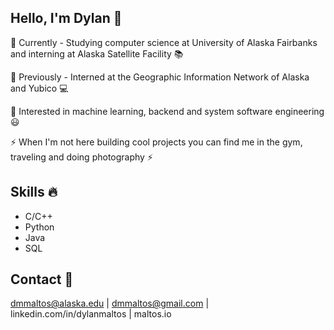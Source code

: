 ## Hello, I'm Dylan 👋
📌  Currently - Studying computer science at University of Alaska Fairbanks and interning at Alaska Satellite Facility 📚

📌  Previously - Interned at the Geographic Information Network of Alaska and Yubico 💻

📌  Interested in machine learning, backend and system software engineering 😃 

⚡ When I'm not here building cool projects you can find me in the gym, traveling and doing photography ⚡

## Skills 🔥
- C/C++
- Python
- Java
- SQL
  
## Contact 📧
dmmaltos@alaska.edu | dmmaltos@gmail.com | linkedin.com/in/dylanmaltos | maltos.io 
